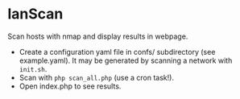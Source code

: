 # lanScan

Scan hosts with nmap and display results in webpage.

* Create a configuration yaml file in confs/ subdirectory (see example.yaml).
It may be generated by scanning a network with `init.sh`.
* Scan with `php scan_all.php` (use a cron task!).
* Open index.php to see results.